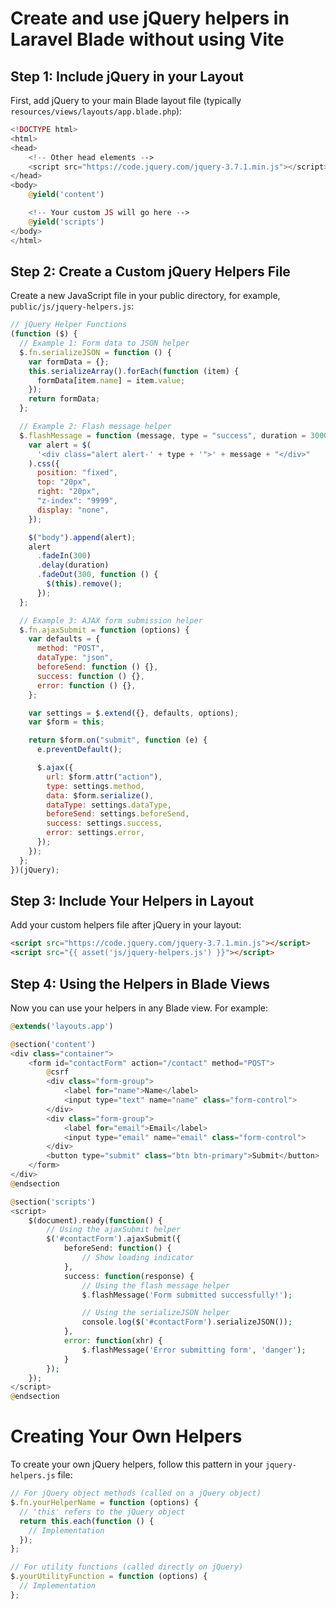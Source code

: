 # Create and use jQuery helpers in Laravel Blade without using Vite

## Step 1: Include jQuery in your Layout

First, add jQuery to your main Blade layout file (typically `resources/views/layouts/app.blade.php`):

```php
<!DOCTYPE html>
<html>
<head>
    <!-- Other head elements -->
    <script src="https://code.jquery.com/jquery-3.7.1.min.js"></script>
</head>
<body>
    @yield('content')

    <!-- Your custom JS will go here -->
    @yield('scripts')
</body>
</html>
```

## Step 2: Create a Custom jQuery Helpers File

Create a new JavaScript file in your public directory, for example, `public/js/jquery-helpers.js`:

```javascript
// jQuery Helper Functions
(function ($) {
  // Example 1: Form data to JSON helper
  $.fn.serializeJSON = function () {
    var formData = {};
    this.serializeArray().forEach(function (item) {
      formData[item.name] = item.value;
    });
    return formData;
  };

  // Example 2: Flash message helper
  $.flashMessage = function (message, type = "success", duration = 3000) {
    var alert = $(
      '<div class="alert alert-' + type + '">' + message + "</div>"
    ).css({
      position: "fixed",
      top: "20px",
      right: "20px",
      "z-index": "9999",
      display: "none",
    });

    $("body").append(alert);
    alert
      .fadeIn(300)
      .delay(duration)
      .fadeOut(300, function () {
        $(this).remove();
      });
  };

  // Example 3: AJAX form submission helper
  $.fn.ajaxSubmit = function (options) {
    var defaults = {
      method: "POST",
      dataType: "json",
      beforeSend: function () {},
      success: function () {},
      error: function () {},
    };

    var settings = $.extend({}, defaults, options);
    var $form = this;

    return $form.on("submit", function (e) {
      e.preventDefault();

      $.ajax({
        url: $form.attr("action"),
        type: settings.method,
        data: $form.serialize(),
        dataType: settings.dataType,
        beforeSend: settings.beforeSend,
        success: settings.success,
        error: settings.error,
      });
    });
  };
})(jQuery);
```

## Step 3: Include Your Helpers in Layout

Add your custom helpers file after jQuery in your layout:

```html
<script src="https://code.jquery.com/jquery-3.7.1.min.js"></script>
<script src="{{ asset('js/jquery-helpers.js') }}"></script>
```

## Step 4: Using the Helpers in Blade Views

Now you can use your helpers in any Blade view. For example:

```php
@extends('layouts.app')

@section('content')
<div class="container">
    <form id="contactForm" action="/contact" method="POST">
        @csrf
        <div class="form-group">
            <label for="name">Name</label>
            <input type="text" name="name" class="form-control">
        </div>
        <div class="form-group">
            <label for="email">Email</label>
            <input type="email" name="email" class="form-control">
        </div>
        <button type="submit" class="btn btn-primary">Submit</button>
    </form>
</div>
@endsection

@section('scripts')
<script>
    $(document).ready(function() {
        // Using the ajaxSubmit helper
        $('#contactForm').ajaxSubmit({
            beforeSend: function() {
                // Show loading indicator
            },
            success: function(response) {
                // Using the flash message helper
                $.flashMessage('Form submitted successfully!');

                // Using the serializeJSON helper
                console.log($('#contactForm').serializeJSON());
            },
            error: function(xhr) {
                $.flashMessage('Error submitting form', 'danger');
            }
        });
    });
</script>
@endsection
```

# Creating Your Own Helpers

To create your own jQuery helpers, follow this pattern in your `jquery-helpers.js` file:

```javascript
// For jQuery object methods (called on a jQuery object)
$.fn.yourHelperName = function (options) {
  // 'this' refers to the jQuery object
  return this.each(function () {
    // Implementation
  });
};

// For utility functions (called directly on jQuery)
$.yourUtilityFunction = function (options) {
  // Implementation
};
```
